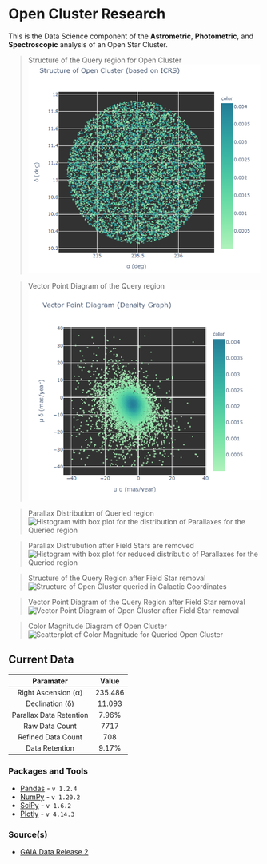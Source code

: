 # Open Cluster Research
This is the Data Science component of the **Astrometric**, **Photometric**, and **Spectroscopic** analysis of an Open Star Cluster.

>Structure of the Query region for Open Cluster<br />![Structure of region being Queried in Galactic Coordinates](https://github.com/RikGhosh487/Open-Cluster-Research/blob/main/Images/cluster_in_icrs.png)

>Vector Point Diagram of the Query region<br />![Vector Point Diagram of region being Queried](https://github.com/RikGhosh487/Open-Cluster-Research/blob/main/Images/vector_point_diagram.png)

>Parallax Distribution of Queried region<br />![Histogram with box plot for the distribution of Parallaxes for the Queried region](https://github.com/RikGhosh487/blob/main/Images/parallax_distribution.png)

>Parallax Distrubution after Field Stars are removed<br />![Histogram with box plot for reduced distributio of Parallaxes for the Queried region](https://github.com/RikGhosh487/blob/main/Images/reduced_parallax_distribution.png)

>Structure of the Query Region after Field Star removal<br />![Structure of Open Cluster queried in Galactic Coordinates](https://github.com/RikGhosh487/blob/main/Images/cluster_in_icrs_post_parallax.png)

>Vector Point Diagram of the Query Region after Field Star removal<br />![Vector Point Diagram of Open Cluster after Field Star removal](https://github.com/RikGhosh487/blob/main/Images/vpd_post_parallax.png)

>Color Magnitude Diagram of Open Cluster<br />![Scatterplot of Color Magnitude for Queried Open Cluster](https://github.com/RikGhosh487/blob/main/Images/cmd.png)

## Current Data
| Paramater | Value |
| :--: | :--: |
| Right Ascension (α) | 235.486 |
| Declination (δ) | 11.093 |
| Parallax Data Retention | 7.96% |
| Raw Data Count | 7717 |
| Refined Data Count | 708 |
| Data Retention | 9.17% |

### Packages and Tools
- [Pandas](https://pandas.pydata.org/) - `v 1.2.4`
- [NumPy](https://numpy.org/) - `v 1.20.2`
- [SciPy](https://www.scipy.org/) - `v 1.6.2`
- [Plotly](https://plotly.com/) - `v 4.14.3`

### Source(s)
- [GAIA Data Release 2](https://sci.esa.int/web/gaia/-/60243-data-release-2)
